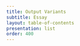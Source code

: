 ```yaml
---
title: Output Variants
subtitle: Essay
layout: table-of-contents
presentation: list
order: 400
---
```




